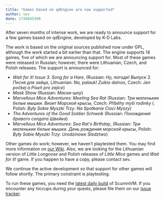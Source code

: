 ```yaml
---
title: "Games based on qdEngine are now supported"
author: sev
date: 1730845390
---
```


After seven months of intense work, we are ready to announce support for a few games based on qdEngine, developed by K-D Labs.

The work is based on the original sources published now under GPL, although the work started a bit earlier than that. The engine supports 14 games, five of which we are announcing support for. Most of these games were released in Russian; however, there were Lithuanian, Czech, and Polish releases. The support is announced for:

* _Wait for it! Issue 3. Song for a Hare_, (Russian: _Ну, погоди! Выпуск 3. Песня для зайца_, Lithuanian: _Na, palauk! Zuikio dainos_, Czech: _Jen počkej a Píseň pro zajíce_)
* _Mask Show_ (Russian: _Маски-шоу_)
* _Marvellous Mice Adventures: Meeting Sea Rat_ (Russian: _Три маленькие белые мышки. Визит Морской крысы_, Czech: _Příběhy myší rodinky I_, Polish: _Były Sobie Myszki Trzy: Na Spotkanie Cioci Myszy_)
* _The Adventures of the Good Soldier Schweik_ (Russian: _Похождения бравого солдата Швейка_)
* _Marvellous Mice Adventures: Sea Rat's Birthday_, (Russian: _Три маленькие белые мышки. День рождения морской крысы_, Polish: _Były Sobie Myszki Trzy: Urodzinowe Śledztwo_)

Other games do work; however, we haven’t playtested them. You may find more information on [our Wiki](https://wiki.scummvm.org/index.php?title=QdEngine). Also, we are looking for the Lithuanian version of _Little Longnose_ and Polish releases of _Little Mice_ games and _Wait for it!_ game. If you happen to have a copy, please contact sev.

We continue the active development so that support for other games will follow shortly. The primary constraint is playtesting.

To run these games, you need the [latest daily build](https://www.scummvm.org/downloads/#daily) of ScummVM. If you encounter any hiccups during your quests, please file them on our [issue tracker](https://bugs.scummvm.org/).
